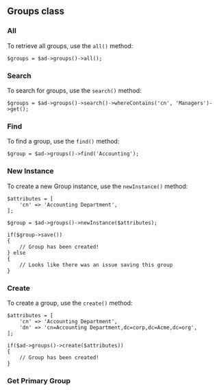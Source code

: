 ## Groups class

### All

To retrieve all groups, use the `all()` method:

    $groups = $ad->groups()->all();

### Search

To search for groups, use the `search()` method:

    $groups = $ad->groups()->search()->whereContains('cn', 'Managers')->get();

### Find

To find a group, use the `find()` method:

    $group = $ad->groups()->find('Accounting');

### New Instance

To create a new Group instance, use the `newInstance()` method:

    $attributes = [
        'cn' => 'Accounting Department',
    ];

    $group = $ad->groups()->newInstance($attributes);
    
    if($group->save())
    {
        // Group has been created!
    } else
    {
        // Looks like there was an issue saving this group
    }

### Create

To create a group, use the `create()` method:

    $attributes = [
        'cn' => 'Accounting Department',
        'dn' => 'cn=Accounting Department,dc=corp,dc=Acme,dc=org',
    ];
    
    if($ad->groups()->create($attributes))
    {
        // Group has been created!
    }

### Get Primary Group

